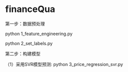 # financeQua
第一步：数据预处理

python 1_feature_engineering.py

python 2_set_labels.py

第二步：构建模型

（1）采用SVR模型预测: python 3_price_regression_svr.py
